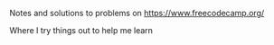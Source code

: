 Notes and solutions to problems on https://www.freecodecamp.org/

Where I try things out to help me learn
